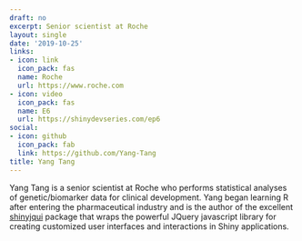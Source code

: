 ```yaml
---
draft: no
excerpt: Senior scientist at Roche
layout: single
date: '2019-10-25'
links:
- icon: link
  icon_pack: fas
  name: Roche
  url: https://www.roche.com
- icon: video
  icon_pack: fas
  name: E6
  url: https://shinydevseries.com/ep6
social:
- icon: github
  icon_pack: fab
  link: https://github.com/Yang-Tang
title: Yang Tang
---
```


Yang Tang is a senior scientist at Roche who performs statistical analyses of genetic/biomarker data for clinical development. Yang began learning R after entering the pharmaceutical industry and is the author of the excellent [shinyjqui](https://yang-tang.github.io/shinyjqui/) package that wraps the powerful JQuery javascript library for creating customized user interfaces and interactions in Shiny applications.
